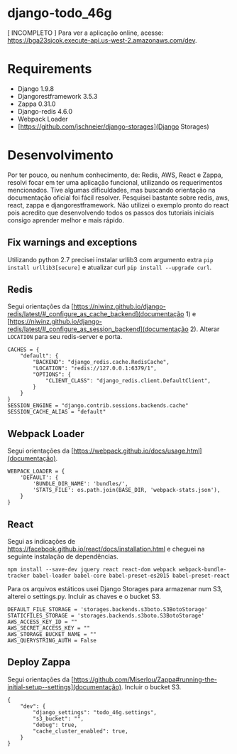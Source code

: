 # django-todo_46g
[ INCOMPLETO ] Para ver a aplicação online, acesse: https://bga23sjcok.execute-api.us-west-2.amazonaws.com/dev.

# Requirements
- Django 1.9.8
- Djangorestframework 3.5.3
- Zappa 0.31.0
- Django-redis 4.6.0
- Webpack Loader
- [https://github.com/jschneier/django-storages](Django Storages)

# Desenvolvimento
Por ter pouco, ou nenhum conhecimento, de: Redis, AWS, React e Zappa, resolvi focar em ter uma aplicação funcional, utilizando os requerimentos mencionados.
Tive algumas dificuldades, mas buscando orientação na documentação oficial foi fácil resolver. Pesquisei bastante sobre redis, aws, react, zappa e djangorestframework.
Não utilizei o exemplo pronto do react pois acredito que desenvolvendo todos os passos dos tutoriais iniciais consigo aprender melhor e mais rápido.


## Fix warnings and exceptions
Utilizando python 2.7 precisei instalar urllib3 com argumento extra ``` pip install urllib3[secure] ``` e atualizar curl
``` pip install --upgrade curl ```.

## Redis
Segui orientações da [https://niwinz.github.io/django-redis/latest/#_configure_as_cache_backend](documentação 1) e [https://niwinz.github.io/django-redis/latest/#_configure_as_session_backend](documentação 2). Alterar ``` LOCATION ``` para seu redis-server e porta.
```
CACHES = {
    "default": {
        "BACKEND": "django_redis.cache.RedisCache",
        "LOCATION": "redis://127.0.0.1:6379/1",
        "OPTIONS": {
            "CLIENT_CLASS": "django_redis.client.DefaultClient",
        }
    }
}
SESSION_ENGINE = "django.contrib.sessions.backends.cache"
SESSION_CACHE_ALIAS = "default"
```
## Webpack Loader
Segui orientações da [https://webpack.github.io/docs/usage.html](documentação).
```
WEBPACK_LOADER = {
    'DEFAULT': {
        'BUNDLE_DIR_NAME': 'bundles/',
        'STATS_FILE': os.path.join(BASE_DIR, 'webpack-stats.json'),
    }
}
```

## React
Segui as indicações de https://facebook.github.io/react/docs/installation.html e cheguei na seguinte instalação de dependências.
```
npm install --save-dev jquery react react-dom webpack webpack-bundle-tracker babel-loader babel-core babel-preset-es2015 babel-preset-react
```

Para os arquivos estáticos usei Django Storages para armazenar num S3, alterei o settings.py. Incluir as chaves e o bucket S3.
```
DEFAULT_FILE_STORAGE = 'storages.backends.s3boto.S3BotoStorage'
STATICFILES_STORAGE = 'storages.backends.s3boto.S3BotoStorage'
AWS_ACCESS_KEY_ID = ""
AWS_SECRET_ACCESS_KEY = ""
AWS_STORAGE_BUCKET_NAME = ""
AWS_QUERYSTRING_AUTH = False
```

## Deploy Zappa
Segui orientações da [https://github.com/Miserlou/Zappa#running-the-initial-setup--settings](documentação). Incluir o bucket S3.
```
{
    "dev": {
        "django_settings": "todo_46g.settings",
        "s3_bucket": "",
        "debug": true,
        "cache_cluster_enabled": true,
    }
}
```